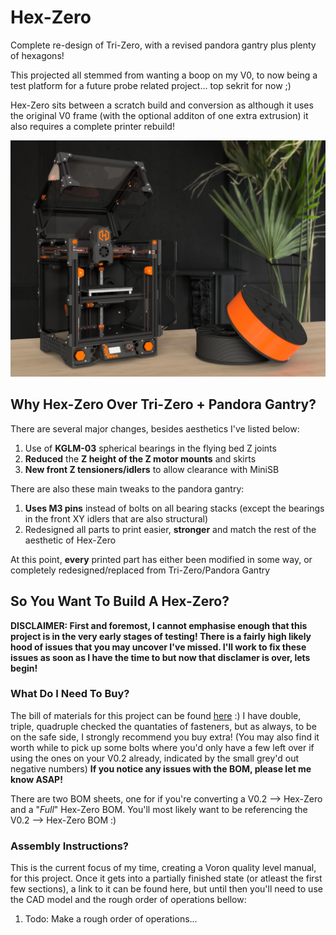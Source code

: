 # Hex-Zero

Complete re-design of Tri-Zero, with a revised pandora gantry plus plenty of hexagons!

This projected all stemmed from wanting a boop on my V0, to now being a test platform for a future probe related project... top sekrit for now ;)

Hex-Zero sits between a scratch build and conversion as although it uses the original V0 frame (with the optional additon of one extra extrusion) it also requires a complete printer rebuild!

![Hex-Zero_Render](/Images/Renders/Hex-Zero_Render.png)

## Why Hex-Zero Over Tri-Zero + Pandora Gantry?

There are several major changes, besides aesthetics I've listed below:

1. Use of **KGLM-03** spherical bearings in the flying bed Z joints
2. **Reduced** the **Z height of the Z motor mounts** and skirts
3. **New front Z tensioners/idlers** to allow clearance with MiniSB

There are also these main tweaks to the pandora gantry:

1. **Uses M3 pins** instead of bolts on all bearing stacks (except the bearings in the front XY idlers that are also structural)
2. Redesigned all parts to print easier, **stronger** and match the rest of the aesthetic of Hex-Zero

At this point, **every** printed part has either been modified in some way, or completely redesigned/replaced from Tri-Zero/Pandora Gantry 

## So You Want To Build A Hex-Zero?

**DISCLAIMER: First and foremost, I cannot emphasise enough that this project is in the very early stages of testing! There is a fairly high likely hood of issues that you may uncover I've missed. I'll work to fix these issues as soon as I have the time to but now that disclamer is over, lets begin!**

### What Do I Need To Buy?

The bill of materials for this project can be found [here](https://docs.google.com/spreadsheets/d/1F7fQtRNNPEZ1YoKCzFcIuKrkByZ1SoN8qf_lLwIh3ww/edit?usp=sharing) :) I have double, triple, quadruple checked the quantaties of fasteners, but as always, to be on the safe side, I strongly recommend you buy extra! (You may also find it worth while to pick up some bolts where you'd only have a few left over if using the ones on your V0.2 already, indicated by the small grey'd out negative numbers) **If you notice any issues with the BOM, please let me know ASAP!**

There are two BOM sheets, one for if you're converting a V0.2 --> Hex-Zero and a "*Full*" Hex-Zero BOM. You'll most likely want to be referencing the V0.2 --> Hex-Zero BOM :)

### Assembly Instructions?

This is the current focus of my time, creating a Voron quality level manual, for this project. Once it gets into a partially finished state (or atleast the first few sections), a link to it can be found here, but until then you'll need to use the CAD model and the rough order of operations bellow:

1.  Todo: Make a rough order of operations...
